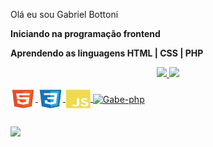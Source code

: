 Olá eu sou Gabriel Bottoni

<strong>Iniciando na programação frontend</strong>
<p><strong>Aprendendo as linguagens HTML | CSS | PHP </strong></p>

<div align="center">
  <a href="https://github.com/GabrielBottoni">
  <img width="45%" src="https://github-readme-stats.vercel.app/api?username=GabrielBottoni&show_icons=true&theme=great-gatsby&include_all_commits=true&count_private=true"/>
   <img width="45%" src="https://github-readme-stats.vercel.app/api/top-langs/?username=GabrielBottoni&layout=compact&langs_count=7&theme=great-gatsby"/>
</div>


<div style="display: inline_block"><br>
<img align="center" alt="Gabe-HTML" height="30" width="40" src="https://raw.githubusercontent.com/devicons/devicon/master/icons/html5/html5-original.svg">
<img align="center" alt="Gabe-CSS" height="30" width="40" src="https://raw.githubusercontent.com/devicons/devicon/master/icons/css3/css3-original.svg">
<img align="center" alt="Gabe-Js" height="30" width="40" src="https://raw.githubusercontent.com/devicons/devicon/master/icons/javascript/javascript-plain.svg">
<img align="center" alt="Gabe-php" height="60" width="55" src="https://cdn.jsdelivr.net/gh/devicons/devicon/icons/php/php-plain.svg">
</div>

##

<div>
<a href="https://www.linkedin.com/in/gabrielbottoni/" target="_blank"><img src="https://img.shields.io/badge/-LinkedIn-%230077B5?style=for-the-badge&logo=linkedin&logoColor=white" target="_blank"></a>
</div>

